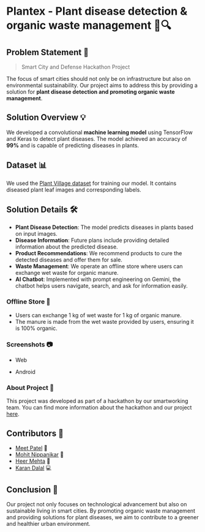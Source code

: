 
# Plantex - Plant disease detection & organic waste management 🌿🔍

## Problem Statement 🎯
> Smart City and Defense Hackathon Project

The focus of smart cities should not only be on infrastructure but also on environmental sustainability. Our project aims to address this by providing a solution for **plant disease detection and promoting organic waste management**.

## Solution Overview 💡
We developed a convolutional **machine learning model** using TensorFlow and Keras to detect plant diseases. The model achieved an accuracy of **99%** and is capable of predicting diseases in plants.

## Dataset 📊
We used the [Plant Village dataset](https://www.kaggle.com/datasets/emmarex/plantdisease) for training our model. It contains diseased plant leaf images and corresponding labels.

## Solution Details 🛠️
- **Plant Disease Detection**: The model predicts diseases in plants based on input images.
- **Disease Information**: Future plans include providing detailed information about the predicted disease.
- **Product Recommendations**: We recommend products to cure the detected diseases and offer them for sale.
- **Waste Management**: We operate an offline store where users can exchange wet waste for organic manure.
-  **AI Chatbot**: Implemented with prompt engineering on Gemini, the chatbot helps users navigate, search, and ask for information easily.

### Offline Store 🔄
- Users can exchange 1 kg of wet waste for 1 kg of organic manure.
- The manure is made from the wet waste provided by users, ensuring it is 100% organic.

### Screenshots 📷
  
- Web


 - Android



### About Project 🤔

This project was developed as part of a hackathon by our smartworking team. You can find more information about the hackathon and our project [here]().

## Contributors 🤝

-   [Meet Patel](https://github.com/meet244) 🚀
-   [Mohit Nippanikar](https://github.com/Mohit-Nippanikar78) 🎉
-   [Heer Mehta](https://github.com/heer-s-mehta) 🌟
-   [Karan Dalal](https://github.com/karandalal27) 💻

## Conclusion 🌱
Our project not only focuses on technological advancement but also on sustainable living in smart cities. By promoting organic waste management and providing solutions for plant diseases, we aim to contribute to a greener and healthier urban environment.
